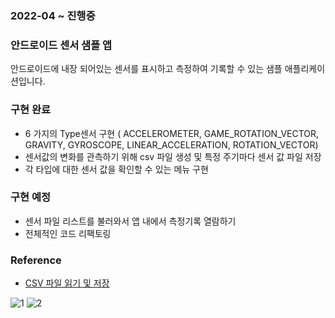 ### 2022-04 ~ 진행중

### 안드로이드 센서 샘플 앱

안드로이드에 내장 되어있는 센서를 표시하고 측정하여 기록할 수 있는 샘플 애플리케이션입니다.

### 구현 완료

- 6 가지의 Type센서 구현 ( ACCELEROMETER, GAME_ROTATION_VECTOR, GRAVITY, GYROSCOPE, LINEAR_ACCELERATION, ROTATION_VECTOR)
- 센서값의 변화를 관측하기 위해 csv 파일 생성 및 특정 주기마다 센서 값 파일 저장
- 각 타입에 대한 센서 값을 확인할 수 있는 메뉴 구현

### 구현 예정

- 센서 파일 리스트를 불러와서 앱 내에서 측정기록 열람하기
- 전체적인 코드 리팩토링

### Reference

- [CSV 파일 읽기 및 저장](https://jhdroid.tistory.com/11)





![1](https://user-images.githubusercontent.com/71648406/168516255-4d98508d-ba55-42a5-9e75-cc7b6d8290b5.png)
![2](https://user-images.githubusercontent.com/71648406/168516258-32a1758a-f457-4bfe-b35f-657bc3513a50.png)
